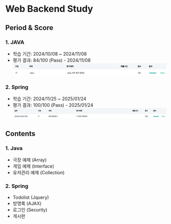 # Web Backend Study

## Period & Score
### 1. JAVA
- 학습 기간: 2024/10/08 ~ 2024/11/08
- 평가 결과: 84/100 (Pass) - 2024/11/08 
![java_exam_result](/images/java_exam_result.png)

### 2. Spring
- 학습 기간: 2024/11/25 ~ 2025/01/24
- 평가 결과: 100/100 (Pass) - 2025/01/24
![it_exam_result](/images/it_exam_result.png)

## Contents

### 1. Java
- 극장 예제 (Array)
- 게임 예제 (Interface)
- 유저관리 예제 (Collection)

### 2. Spring
- Todolist (Jquery)
- 방명록 (AJAX)
- 로그인 (Security)
- 게시판
